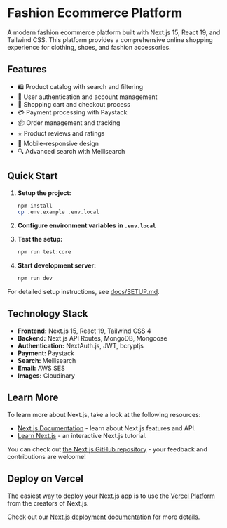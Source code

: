 # Fashion Ecommerce Platform

A modern fashion ecommerce platform built with Next.js 15, React 19, and Tailwind CSS. This platform provides a comprehensive online shopping experience for clothing, shoes, and fashion accessories.

## Features

- 🛍️ Product catalog with search and filtering
- 👤 User authentication and account management
- 🛒 Shopping cart and checkout process
- 💳 Payment processing with Paystack
- 📦 Order management and tracking
- ⭐ Product reviews and ratings
- 📱 Mobile-responsive design
- 🔍 Advanced search with Meilisearch

## Quick Start

1. **Setup the project:**
   ```bash
   npm install
   cp .env.example .env.local
   ```

2. **Configure environment variables in `.env.local`**

3. **Test the setup:**
   ```bash
   npm run test:core
   ```

4. **Start development server:**
   ```bash
   npm run dev
   ```

For detailed setup instructions, see [docs/SETUP.md](docs/SETUP.md).

## Technology Stack

- **Frontend:** Next.js 15, React 19, Tailwind CSS 4
- **Backend:** Next.js API Routes, MongoDB, Mongoose
- **Authentication:** NextAuth.js, JWT, bcryptjs
- **Payment:** Paystack
- **Search:** Meilisearch
- **Email:** AWS SES
- **Images:** Cloudinary

## Learn More

To learn more about Next.js, take a look at the following resources:

- [Next.js Documentation](https://nextjs.org/docs) - learn about Next.js features and API.
- [Learn Next.js](https://nextjs.org/learn) - an interactive Next.js tutorial.

You can check out [the Next.js GitHub repository](https://github.com/vercel/next.js) - your feedback and contributions are welcome!

## Deploy on Vercel

The easiest way to deploy your Next.js app is to use the [Vercel Platform](https://vercel.com/new?utm_medium=default-template&filter=next.js&utm_source=create-next-app&utm_campaign=create-next-app-readme) from the creators of Next.js.

Check out our [Next.js deployment documentation](https://nextjs.org/docs/app/building-your-application/deploying) for more details.
